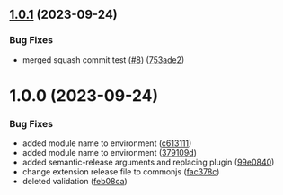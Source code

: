 ## [1.0.1](https://github.com/Karsei/semantic-release-gradle-multimodule-demo/compare/test-api-1.0.0...test-api-1.0.1) (2023-09-24)


### Bug Fixes

* merged squash commit test ([#8](https://github.com/Karsei/semantic-release-gradle-multimodule-demo/issues/8)) ([753ade2](https://github.com/Karsei/semantic-release-gradle-multimodule-demo/commit/753ade2fcae523c1ef707ce9d460182a7499553e))

# 1.0.0 (2023-09-24)


### Bug Fixes

* added module name to environment ([c613111](https://github.com/Karsei/semantic-release-gradle-multimodule-demo/commit/c613111e34d517bd9c858d28845dbb42cba5d55d))
* added module name to environment ([379109d](https://github.com/Karsei/semantic-release-gradle-multimodule-demo/commit/379109de091b3e6028cdc4428af6f47833506a7e))
* added semantic-release arguments and replacing plugin ([99e0840](https://github.com/Karsei/semantic-release-gradle-multimodule-demo/commit/99e0840bd0135e55d4adc82ee1bf7e706aa5dc1d))
* change extension release file to commonjs ([fac378c](https://github.com/Karsei/semantic-release-gradle-multimodule-demo/commit/fac378cf0e91405b41220c6587dda4c84346baae))
* deleted validation ([feb08ca](https://github.com/Karsei/semantic-release-gradle-multimodule-demo/commit/feb08caca611f3287ed29b7693b41d3c2d330d7c))
